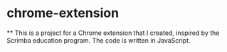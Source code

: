 # chrome-extension
** This is a project for a Chrome extension that I created, inspired by the Scrimba education program. The code is written in JavaScript.
